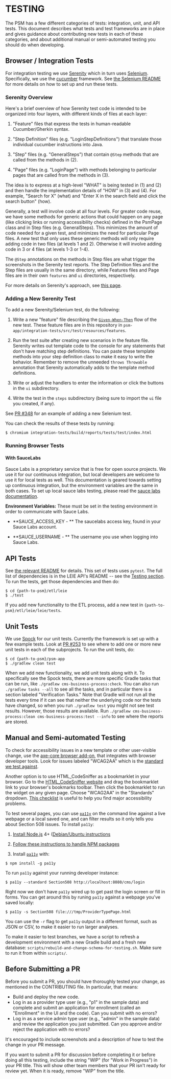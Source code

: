 # TESTING

The PSM has a few different categories of tests: integration, unit,
and API tests.  This document describes what tests and test frameworks
are in place and gives guidance about contributing new tests in each
of these categories, and about additional manual or semi-automated
testing you should do when developing.

## Browser / Integration Tests

For integration testing we use [Serenity](http://www.thucydides.info) which in
turn uses [Selenium](http://www.seleniumhq.org/).  Specifically, we use the
[cucumber](https://github.com/selenium-cucumber/selenium-cucumber-java)
framework.  See [the Selenium
README](https://github.com/EMRTS/psm/blob/master/psm-app/integration-tests/README.md)
for more details on how to set up and run these tests.

### Serenity Overview

Here's a brief overview of how Serenity test code is intended to be organized
into four layers, with different kinds of files at each layer:

1. "Feature" files that express the tests in human-readable Cucumber/Gherkin
syntax.

2. "Step Definition" files (e.g. "LoginStepDefinitions") that translate those
individual cucumber instructions into Java.

3. "Step" files (e.g. "GeneralSteps") that contain `@Step` methods that are
called from the methods in (2).

4. "Page" files (e.g. "LoginPage") with methods belonging to particular pages
that are called from the methods in (3).

The idea is to express at a high-level "WHAT" is being tested in (1) and (2)
and then handle the implementation details of "HOW" in (3) and (4). For
example, "Search for X" (what) and "Enter X in the search field and click the
search button" (how).

Generally, a test will involve code at all four levels.  For greater code reuse,
we have some methods for generic actions that could happen on any page (like
clicking links or running accessibility checks) defined in the PsmPage
class and in Step files (e.g. GeneralSteps).  This minimizes the amount of
code needed for a given test, and minimizes the need for particular Page files.
A new test that only uses these generic methods will only require adding code
in two files (at levels 1 and 2).  Otherwise it will involve adding code
in 3 or 4 files (at levels 1-3 or 1-4).

The `@Step` annotations on the methods in Step files are what trigger the
screenshots in the Serenity test reports. The Step Definition files and the
Step files are usually in the same directory, while Features files and Page
files are in their own `features` and `ui` directories, respectively.

For more details on Serenity's approach, see
[this page](http://thucydides.info/docs/articles/an-introduction-to-serenity-bdd-with-cucumber.html).

### Adding a New Serenity Test

To add a new Serenity/Selenium test, do the following:

1. Write a new "feature" file describing the
[`Given-When-Then`](http://thucydides.info/docs/serenity-staging/#_serenity_with_cucumber)
flow of the new test.  These feature files are in this repository in
`psm-app/integration-tests/src/test/resources/features`.

2. Run the test suite after creating new scenarios in the feature
file. Serenity writes out template code to the console for any
statements that don't have matching step definitions. You can paste
these template methods into your step definition class to make it easy
to write the behavior.  Remember to remove the unneeded `throws
Throwable` annotation that Serenity automatically adds to the template
method definitions.

3. Write or adjust the handlers to enter the information or click the
buttons in the `ui` subdirectory.

4. Write the test in the `steps` subdirectory (being sure to import the
`ui` file you created, if any).

See [PR #348](https://github.com/EMRTS/psm/pull/348) for an
example of adding a new Selenium test.

You can check the results of these tests by running:

    $ chromium integration-tests/build/reports/tests/test/index.html

### Running Browser Tests

#### With SauceLabs
Sauce Labs is a proprietary service that is free for open source projects.
We use it for our continuous integration, but local developers are welcome
to use it for local tests as well.  This documentation is geared towards
setting up continuous integration, but the environment variables are the
same in both cases.  To set up local sauce labs testing, please read the
[sauce labs documentation](https://wiki.saucelabs.com/display/DOCS/Sauce+Connect+Proxy).

**Environment Variables:**
These must be set in the testing environment in order to communicate with
Sauce Labs.

- **SAUCE_ACCESS_KEY - ** The saucelabs access key, found in your Sauce
Labs account.

- **SAUCE_USERNAME - ** The username you use when logging into Sauce Labs.

## API Tests

See [the relevant
README](https://github.com/EMRTS/psm/blob/master/etl/leie/README.mdwn)
for details.  This set of tests uses `pytest`.  The full list of
dependencies is in the LEIE API's README -- see the [Testing
section](https://github.com/EMRTS/psm/blob/master/etl/leie/README.mdwn#Testing).
To run the tests, get those dependencies and then do:

    $ cd {path-to-psm}/etl/leie
    $ ./test

If you add new functionality to the ETL process, add a new test in
`{path-to-psm}/etl/leie/leie/tests`.

## Unit Tests

We use [Spock](http://spockframework.org/) for our unit tests.
Currently the framework is set up with a few example tests.  Look at [PR
#253](https://github.com/EMRTS/psm/pull/253) to see where
to add one or more new unit tests in each of the subprojects.  To run
the unit tests, do:

    $ cd {path-to-psm}/psm-app
    $ ./gradlew clean test

When we add new functionality, we add unit tests along with it.  To
specifically see the Spock tests, there are more specific Gradle tasks
that can be run, like `./gradlew cms-business-process:check`.  You can
also run `./gradlew tasks --all` to see all the tasks, and in particular
there is a section labeled "Verification Tasks."  Note that Gradle will
not run all the tests every time if it can see that neither the
underlying code nor the tests have changed, so when you run `./gradlew
test` you might not see test results.  However, those results are
available.  Run `./gradlew cms-business-process:clean
cms-business-process:test --info` to see where the reports are stored.

## Manual and Semi-automated Testing

To check for accessibility issues in a new template or other
user-visible change, use the [axe-core browser add-on](https://axe-core.org/),
that integrates with browser developer tools.  Look for issues labeled
"WCAG2AA" which is the [standard we test
against](https://github.com/EMRTS/psm/issues/415).

Another option is to use HTML_CodeSniffer as a
bookmarklet in your browser. Go to the
[HTML_CodeSniffer website](https://squizlabs.github.io/HTML_CodeSniffer/)
and drag the bookmarklet link to your browser's bookmarks toolbar.  Then click
the bookmarklet to run the widget on any given page.
Choose "WCAG2AA" in the "Standards"
dropdown.  [This
checklist](https://www.section508.gov/content/build/website-accessibility-improvement/major-web-issues)
is useful to help you find major accessibility problems.

To test several pages, you can use
[`pa11y`](https://github.com/pa11y/pa11y) on the command line against
a live webpage or a local saved one, and can filter results so it only
tells you about Section 508 issues. To install `pa11y`:

1. [Install Node.js](https://nodejs.org/en/download/package-manager/)
4+ ([Debian/Ubuntu
instructions](https://github.com/nodesource/distributions#deb)

2. [Follow these instructions to handle NPM
packages](https://stackoverflow.com/a/13021677)

3. Install [`pa11y`](https://www.npmjs.com/package/pa11y) with:

`$ npm install -g pa11y`

To run `pa11y` against your running developer instance:

`$ pa11y --standard Section508 http://localhost:8080/cms/login`

Right now we don't have `pa11y` wired up to get past the login screen
or fill in forms. You can get around this by runing `pa11y` against a
webpage you've saved locally:

`$ pa11y -s Section508 file:///tmp/ProviderTypePage.html`

You can use the `-r` flag to get `pa11y` output in a different format,
such as JSON or CSV, to make it easier to run larger analyses.

To make it easier to test branches, we have a script to refresh a
development environment with a new Gradle build and a fresh new
database: `scripts/rebuild-and-change-schema-for-testing.sh`.  Make
sure to run it from within `scripts/`.

## Before Submitting a PR

Before you submit a PR, you should have thoroughly tested your change,
as mentioned in the CONTRIBUTING file.  In particular, that means:

- Build and deploy the new code.
- Log in as a provider type user (e.g., "p1" in the sample data) and
  complete and submit an application for enrollment (called an
  "Enrollment" in the UI and the code).  Can you submit with no errors?
- Log in as a service admin type user (e.g., "admin" in the sample data)
  and review the application you just submitted.  Can you approve and/or
  reject the application with no errors?

It's encouraged to include screenshots and a description of how to test
the change in your PR message.

If you want to submit a PR for discussion before completing it or before
doing all this testing, include the string "WIP" (for "Work in
Progress") in your PR title.  This will show other team members that
your PR isn't ready for review yet.  When it is ready, remove "WIP" from
the title.
